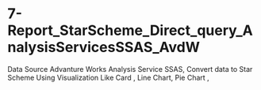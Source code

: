 # 7-Report_StarScheme_Direct_query_AnalysisServicesSSAS_AvdW

Data Source Advanture Works  Analysis Service SSAS, Convert data to Star Scheme 
Using Visualization Like Card , Line Chart, Pie Chart ,
